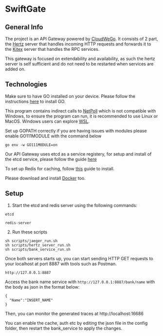 # SwiftGate

## General Info

The project is an API Gateway powered by [CloudWeGo](https://github.com/cloudwego). It consists of 2 part, the [Hertz](https://github.com/cloudwego/hertz) server that handles incoming HTTP requests and forwards it to the [Kitex](https://github.com/cloudwego/kitex) server that handles the RPC services.

This gateway is focused on extendability and availability, as such the hertz server is self sufficient and do not need to be restarted when services are added on.

## Technologies

Make sure to have GO installed on your device. Please follow the instructions [here](https://go.dev/doc/install) to install GO.

This program contains indirect calls to [NetPoll](https://github.com/cloudwego/netpoll) which is not compatible with Windows, to ensure the program can run, it is recommended to use Linux or MacOS. Windows users can explore [WSL](https://learn.microsoft.com/en-us/windows/wsl/install).

Set up GOPATH correctly if you are having issues with modules please enable GO111MODULE with the command below

```
go env -w GO111MODULE=on
```

Our API Gateway uses etcd as a service registery, for setup and install of the etcd service, please follow the guide [here](https://github.com/etcd-io/etcd/releases)


To set up Redis for caching, follow [this](https://redis.io/docs/getting-started/installation/) guide to install.

Please download and install [Docker](https://docs.docker.com/desktop/) too. 


## Setup

1. Start the etcd and redis server using the following commands:

```
etcd
```

```
redis-server
````


2. Run these scripts

```
sh scripts/jaeger_run.sh
sh scripts/hertz_server_run.sh
sh scripts/bank_service_run.sh
```

Once both servers starts up, you can start sending HTTP GET requests to your localhost at port 8887 with tools such as Postman.

```
http://127.0.0.1:8887
```

Access the bank name service with `http://127.0.0.1:8887/bank/name` with the body as json in the format below:

```
{
  "Name":"INSERT_NAME"
}
```

Then, you can monitor the generated traces at http://localhost:16686

You can enable the cache, auth etc by editing the json file in the config folder, then restart the bank_service to apply the changes.
